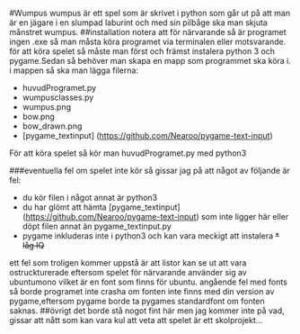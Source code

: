 #Wumpus
wumpus är ett spel som är skrivet i python som går ut på att man är en jägare i en slumpad laburint och med sin pilbåge ska man skjuta månstret wumpus.
##installation
notera att för närvarande så är programet ingen .exe så man måsta köra programet via terminalen eller motsvarande.
för att köra spelet så måste man först och främst instalera python 3 och pygame.Sedan så behöver man skapa en mapp som programmet ska köra i. i mappen så ska man lägga filerna:
* huvudProgramet.py
* wumpusclasses.py
* wumpus.png
* bow.png
* bow_drawn.png
* [pygame_textinput] (https://github.com/Nearoo/pygame-text-input)

För att köra spelet så kör man huvudProgramet.py med python3 

###eventuella fel
om spelet inte kör så gissar jag på att något av följande är fel:
* du kör filen i något annat är python3 
* du har glömt att hämta [pygame_textinput] (https://github.com/Nearoo/pygame-text-input) som inte ligger här eller döpt filen annat än pygame_textinput.py
* pygame inkluderas inte i python3 och kan vara meckigt att instalera
~~* låg IQ~~

ett fel som troligen kommer uppstå är att listor kan se ut att vara ostruckturerade eftersom spelet för närvarande använder sig av ubuntumono vilket är en font som finns för ubuntu. angående fel med fonts så borde programet inte crasha om fonten inte finns med din version av pygame,eftersom pygame borde ta pygames standardfont om fonten saknas.
##övrigt
det borde stå nogot fint här men jag kommer inte på vad, gissar att nått som kan vara kul att veta att spelet är ett skolprojekt...
